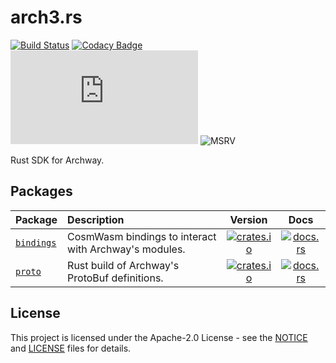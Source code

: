 # arch3.rs

[![Build Status][build-image]][build-link]
[![Codacy Badge][codacy-image]][codacy-link]
[![Apache 2.0 Licensed][license-image]][license-link]
![MSRV][rustc-image]

Rust SDK for Archway.

## Packages

| Package                           | Description                                           |                    Version                    |                         Docs                          |
|-----------------------------------|:------------------------------------------------------|:---------------------------------------------:|:-----------------------------------------------------:|
| [`bindings`](./packages/bindings) | CosmWasm bindings to interact with Archway's modules. | [![crates.io][bindings-image]][bindings-link] | [![docs.rs][bindings-docs-image]][bindings-docs-link] |
| [`proto`](./packages/proto)       | Rust build of Archway's ProtoBuf definitions.         |    [![crates.io][proto-image]][proto-link]    |    [![docs.rs][proto-docs-image]][proto-docs-link]    |

## License

This project is licensed under the Apache-2.0 License - see the [NOTICE][notice-link] and [LICENSE][license-link] files for details.

[//]: # "badges"
[build-image]: https://github.com/archway-network/arch3.rs/actions/workflows/check.yml/badge.svg
[build-link]: https://github.com/archway-network/arch3.rs/actions/workflows/check.yml
[codacy-image]: https://app.codacy.com/project/badge/Grade/6fedce8e3af541718dba59bde1f38375
[codacy-link]: https://app.codacy.com/gh/archway-network/arch3.rs/dashboard?utm_source=gh&utm_medium=referral&utm_content=&utm_campaign=Badge_grade
[license-image]: https://img.shields.io/github/license/archway-network/arch3.rs?label=License&logo=opensourceinitiative&logoColor=white
[license-link]: https://github.com/archway-network/arch3.rs/blob/main/LICENSE
[rustc-image]: https://img.shields.io/badge/rustc-1.70+-red.svg?logo=rust
[bindings-image]: https://img.shields.io/crates/v/archway-bindings.svg
[bindings-link]: https://crates.io/crates/archway-bindings
[bindings-docs-image]: https://docs.rs/archway-bindings/badge.svg
[bindings-docs-link]: https://docs.rs/archway-bindings/
[proto-image]: https://img.shields.io/crates/v/archway-proto.svg
[proto-link]: https://crates.io/crates/archway-proto
[proto-docs-image]: https://docs.rs/archway-proto/badge.svg
[proto-docs-link]: https://docs.rs/archway-proto/

[//]: # "links"
[notice-link]: https://github.com/archway-network/arch3.rs/blob/main/NOTICE
